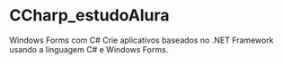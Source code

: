 # CCharp_estudoAlura
Windows Forms com C# Crie aplicativos baseados no .NET Framework usando a linguagem C# e Windows Forms.
